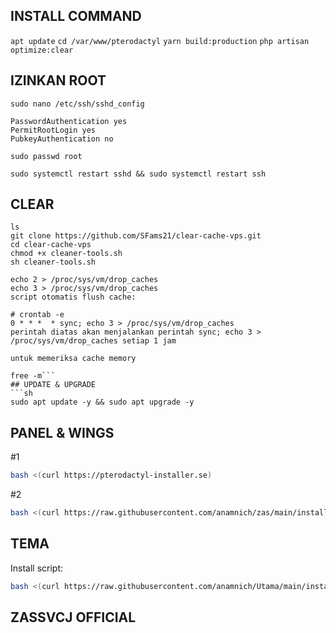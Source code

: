 ## INSTALL COMMAND
```apt update```
```cd /var/www/pterodactyl```
```yarn build:production```
```php artisan optimize:clear```
## IZINKAN ROOT
```ssh
sudo nano /etc/ssh/sshd_config
```
```To enable password :
PasswordAuthentication yes
PermitRootLogin yes
PubkeyAuthentication no
```
```Setting passwd root :
sudo passwd root
```
```Restart ssh :
sudo systemctl restart sshd && sudo systemctl restart ssh
```

## CLEAR
```apt-get update && apt-get upgrade -y
ls
git clone https://github.com/SFams21/clear-cache-vps.git
cd clear-cache-vps
chmod +x cleaner-tools.sh
sh cleaner-tools.sh
```
```echo 1 > /proc/sys/vm/drop_caches
echo 2 > /proc/sys/vm/drop_caches
echo 3 > /proc/sys/vm/drop_caches
script otomatis flush cache:

# crontab -e
0 * * *  * sync; echo 3 > /proc/sys/vm/drop_caches
perintah diatas akan menjalankan perintah sync; echo 3 > /proc/sys/vm/drop_caches setiap 1 jam

untuk memeriksa cache memory

free -m```
## UPDATE & UPGRADE
```sh
sudo apt update -y && sudo apt upgrade -y
```

## PANEL & WINGS
#1
```sh
bash <(curl https://pterodactyl-installer.se)
```
#2
```sh
bash <(curl https://raw.githubusercontent.com/anamnich/zas/main/install-wings.sh)
```

## TEMA
Install script:
```sh
bash <(curl https://raw.githubusercontent.com/anamnich/Utama/main/install.sh)
```

## ZASSVCJ OFFICIAL
